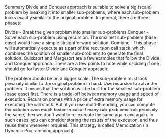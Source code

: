 Summary
Divide and Conquer approach is suitable to solve a big (scale) problem by breaking it into smaller sub-problems, where each sub-problem looks exactly similar to the original problem. In general, there are three phases:

Divide - Break the given problem into smaller sub-problems
Conquer - Solve each sub-problem using recursion. The smallest sub-problem (base case) would have a simple straightforward solution.
Combine - This phase will automatically execute as a part of the recursion call stack, which combines the solution of smaller sub-problems to generate the final solution.
Quicksort and Mergesort are a few examples that follow the Divide and Conquer approach. There are a few points to note while deciding if one should go for faster Divide and Conquer approach:

The problem should be on a bigger scale.
The sub-problem must look precisely similar to the original problem in hand.
Use recursion to solve the problem. It means that the solution will be built for the smallest sub-problem (base case) first.
There is a trade-off between memory usage and speed of execution. Recursion comes with a price of extra memory usage for executing the call stack. But, if you use multi-threading, you can compute the solution even much faster.
In case if many sub-problems look precisely the same, then we don't want to re-execute the same again and again. In such cases, you can consider storing the results of the execution, and thus reuse them whenever required. This strategy is called Memoization (in Dynamic Programming approach).